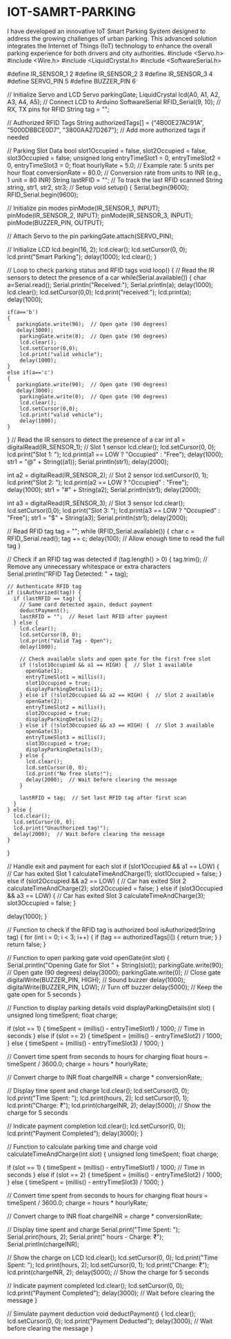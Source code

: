 # IOT-SAMRT-PARKING
I have developed an innovative IoT Smart Parking System designed to address the growing challenges of urban parking. This advanced solution integrates the Internet of Things (IoT) technology to enhance the overall parking experience for both drivers and city authorities. 
#include <Servo.h>
#include <Wire.h>
#include <LiquidCrystal.h>
#include <SoftwareSerial.h>

#define IR_SENSOR_1 2
#define IR_SENSOR_2 3
#define IR_SENSOR_3 4
#define SERVO_PIN 5
#define BUZZER_PIN 6

// Initialize Servo and LCD
Servo parkingGate;
LiquidCrystal lcd(A0, A1, A2, A3, A4, A5);  // Connect LCD to Arduino
SoftwareSerial RFID_Serial(9, 10);  // RX, TX pins for RFID
String tag = "";

// Authorized RFID Tags
String authorizedTags[] = {"4B00E27AC91A", "5000DBBCE0D7", "3800AA27D267"};  // Add more authorized tags if needed

// Parking Slot Data
bool slot1Occupied = false, slot2Occupied = false, slot3Occupied = false;
unsigned long entryTimeSlot1 = 0, entryTimeSlot2 = 0, entryTimeSlot3 = 0;
float hourlyRate = 5.0;  // Example rate: 5 units per hour
float conversionRate = 80.0; // Conversion rate from units to INR (e.g., 1 unit = 80 INR)
String lastRFID = "";  // To track the last RFID scanned
String string, str1, str2, str3;
// Setup
void setup() {
  Serial.begin(9600);
  RFID_Serial.begin(9600);
  
  // Initialize pin modes
  pinMode(IR_SENSOR_1, INPUT);
  pinMode(IR_SENSOR_2, INPUT);
  pinMode(IR_SENSOR_3, INPUT);
  pinMode(BUZZER_PIN, OUTPUT);

  // Attach Servo to the pin
  parkingGate.attach(SERVO_PIN);

  // Initialize LCD
  lcd.begin(16, 2);
  lcd.clear();
  lcd.setCursor(0, 0);
  lcd.print("Smart Parking");
  delay(1000);
  lcd.clear();
}

// Loop to check parking status and RFID tags
void loop() {
  // Read the IR sensors to detect the presence of a car
  while(Serial.available())
  {
    char a=Serial.read();
    Serial.println("Received:");
    Serial.println(a);
    delay(1000);
    lcd.clear();
    lcd.setCursor(0,0);
    lcd.print("received:");
    lcd.print(a);
    delay(1000);

    if(a=='b')
    {
       parkingGate.write(90);  // Open gate (90 degrees)
       delay(3000);
        parkingGate.write(0);  // Open gate (90 degrees)
        lcd.clear();
        lcd.setCursor(0,0);
        lcd.print("valid vehicle");
        delay(1000);
    }
    else if(a=='c')
    {
       parkingGate.write(90);  // Open gate (90 degrees)
       delay(3000);
        parkingGate.write(0);  // Open gate (90 degrees)
        lcd.clear();
        lcd.setCursor(0,0);
        lcd.print("valid vehicle");
        delay(1000);
    }
  }
  // Read the IR sensors to detect the presence of a car
  int a1 = digitalRead(IR_SENSOR_1);  // Slot 1 sensor
lcd.clear();
  lcd.setCursor(0, 0);
  lcd.print("Slot 1: ");
  lcd.print(a1 == LOW ? "Occupied" : "Free");
  delay(1000);
str1 = "@" + String((a1));
Serial.println(str1);
delay(2000);

  int a2 = digitalRead(IR_SENSOR_2);  // Slot 2 sensor
lcd.setCursor(0, 1);
  lcd.print("Slot 2: ");
  lcd.print(a2 == LOW ? "Occupied" : "Free");
  delay(1000);
  str1 = "#" + String(a2);
Serial.println(str1);
delay(2000);

  int a3 = digitalRead(IR_SENSOR_3);  // Slot 3 sensor
lcd.clear();
  lcd.setCursor(0,0);
  lcd.print("Slot 3: ");
  lcd.print(a3 == LOW ? "Occupied" : "Free");
  str1 = "$" + String(a3);
Serial.println(str1);
delay(2000);

  // Read RFID tag
  tag = "";
  while (RFID_Serial.available()) {
    char c = RFID_Serial.read();
    tag += c;
    delay(100);  // Allow enough time to read the full tag
  }

  // Check if an RFID tag was detected
  if (tag.length() > 0) {
    tag.trim();  // Remove any unnecessary whitespace or extra characters
    Serial.println("RFID Tag Detected: " + tag);

    // Authenticate RFID tag
    if (isAuthorized(tag)) {
      if (lastRFID == tag) {
        // Same card detected again, deduct payment
        deductPayment();
        lastRFID = "";  // Reset last RFID after payment
      } else {
        lcd.clear();
        lcd.setCursor(0, 0);
        lcd.print("Valid Tag - Open");
        delay(1000);

        // Check available slots and open gate for the first free slot
        if (!slot1Occupied && a1 == HIGH) {  // Slot 1 available
          openGate(1);
          entryTimeSlot1 = millis();
          slot1Occupied = true;
          displayParkingDetails(1);
        } else if (!slot2Occupied && a2 == HIGH) {  // Slot 2 available
          openGate(2);
          entryTimeSlot2 = millis();
          slot2Occupied = true;
          displayParkingDetails(2);
        } else if (!slot3Occupied && a3 == HIGH) {  // Slot 3 available
          openGate(3);
          entryTimeSlot3 = millis();
          slot3Occupied = true;
          displayParkingDetails(3);
        } else {
          lcd.clear();
          lcd.setCursor(0, 0);
          lcd.print("No free slots!");
          delay(2000);  // Wait before clearing the message
        }

        lastRFID = tag;  // Set last RFID tag after first scan
      }
    } else {
      lcd.clear();
      lcd.setCursor(0, 0);
      lcd.print("Unauthorized tag!");
      delay(2000);  // Wait before clearing the message
    }
  }

  // Handle exit and payment for each slot
  if (slot1Occupied && a1 == LOW) {  // Car has exited Slot 1
    calculateTimeAndCharge(1);
    slot1Occupied = false;
  } else if (slot2Occupied && a2 == LOW) {  // Car has exited Slot 2
    calculateTimeAndCharge(2);
    slot2Occupied = false;
  } else if (slot3Occupied && a3 == LOW) {  // Car has exited Slot 3
    calculateTimeAndCharge(3);
    slot3Occupied = false;
  }

  delay(1000);
}

// Function to check if the RFID tag is authorized
bool isAuthorized(String tag) {
  for (int i = 0; i < 3; i++) {
    if (tag == authorizedTags[i]) {
      return true;
    }
  }
  return false;
}

// Function to open parking gate
void openGate(int slot) {
  Serial.println("Opening Gate for Slot " + String(slot));
  parkingGate.write(90);  // Open gate (90 degrees)
  delay(3000);
  parkingGate.write(0);   // Close gate
  digitalWrite(BUZZER_PIN, HIGH);  // Sound buzzer
  delay(1000);
  digitalWrite(BUZZER_PIN, LOW);  // Turn off buzzer
  delay(5000);  // Keep the gate open for 5 seconds
}

// Function to display parking details
void displayParkingDetails(int slot) {
  unsigned long timeSpent;
  float charge;

  if (slot == 1) {
    timeSpent = (millis() - entryTimeSlot1) / 1000;  // Time in seconds
  } else if (slot == 2) {
    timeSpent = (millis() - entryTimeSlot2) / 1000;
  } else {
    timeSpent = (millis() - entryTimeSlot3) / 1000;
  }

  // Convert time spent from seconds to hours for charging
  float hours = timeSpent / 3600.0;
  charge = hours * hourlyRate;

  // Convert charge to INR
  float chargeINR = charge * conversionRate;

  // Display time spent and charge
  lcd.clear();
  lcd.setCursor(0, 0);
  lcd.print("Time Spent: ");
  lcd.print(hours, 2);
  lcd.setCursor(0, 1);
  lcd.print("Charge: ₹");
  lcd.print(chargeINR, 2);
  delay(5000);  // Show the charge for 5 seconds

  // Indicate payment completion
  lcd.clear();
  lcd.setCursor(0, 0);
  lcd.print("Payment Completed");
  delay(3000);
}

// Function to calculate parking time and charge
void calculateTimeAndCharge(int slot) {
  unsigned long timeSpent;
  float charge;

  if (slot == 1) {
    timeSpent = (millis() - entryTimeSlot1) / 1000;  // Time in seconds
  } else if (slot == 2) {
    timeSpent = (millis() - entryTimeSlot2) / 1000;
  } else {
    timeSpent = (millis() - entryTimeSlot3) / 1000;
  }

  // Convert time spent from seconds to hours for charging
  float hours = timeSpent / 3600.0;
  charge = hours * hourlyRate;

  // Convert charge to INR
  float chargeINR = charge * conversionRate;

  // Display time spent and charge
  Serial.print("Time Spent: ");
  Serial.print(hours, 2);
  Serial.print(" hours - Charge: ₹");
  Serial.println(chargeINR);

  // Show the charge on LCD
  lcd.clear();
  lcd.setCursor(0, 0);
  lcd.print("Time Spent: ");
  lcd.print(hours, 2);
  lcd.setCursor(0, 1);
  lcd.print("Charge: ₹");
  lcd.print(chargeINR, 2);
  delay(5000);  // Show the charge for 5 seconds

  // Indicate payment completed
  lcd.clear();
  lcd.setCursor(0, 0);
  lcd.print("Payment Completed");
  delay(3000);  // Wait before clearing the message
}

// Simulate payment deduction
void deductPayment() {
  lcd.clear();
  lcd.setCursor(0, 0);
  lcd.print("Payment Deducted");
  delay(3000);  // Wait before clearing the message
}
